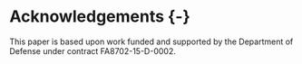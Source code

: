 # Acknowledgements {-}
This paper is based upon work funded and supported by the Department of
Defense under contract FA8702-15-D-0002.
